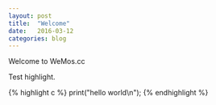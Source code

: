 ```yaml
---
layout: post
title:  "Welcome"
date:   2016-03-12
categories: blog
---
```


Welcome to WeMos.cc

Test highlight.

{% highlight c %}
print("hello world\n");
{% endhighlight %}


